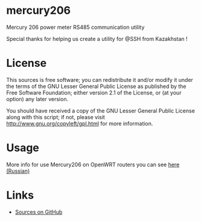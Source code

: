 mercury206
==========

Mercury 206 power meter RS485 communication utility


Special thanks for helping us create a utility for @SSH from Kazakhstan !


License
=======

This sources is free software; you can redistribute it and/or modify it under the terms of
the GNU Lesser General Public License as published by the Free Software Foundation;
either version 2.1 of the License, or (at your option) any later version.

You should have received a copy of the GNU Lesser General Public License along with this
script; if not, please visit http://www.gnu.org/copyleft/gpl.html for more information.


Usage
=====

More info for use Mercury206 on OpenWRT routers you can see [here (Russian)](http://zftlab.org/pages/2018022100.html)


Links
=====

* [Sources on GitHub](https://github.com/ZigFisher/Glutinium/tree/master/mercury206)
